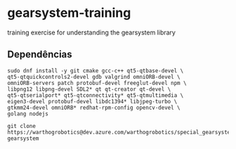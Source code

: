 # gearsystem-training
training exercise for understanding the gearsystem library
## Dependências

```
sudo dnf install -y git cmake gcc-c++ qt5-qtbase-devel \
qt5-qtquickcontrols2-devel gdb valgrind omniORB-devel \
omniORB-servers patch protobuf-devel freeglut-devel npm \
libpng12 libpng-devel SDL2* qt qt-creator qt-devel \
qt5-qtserialport* qt5-qtconnectivity* qt5-qtmultimedia \
eigen3-devel protobuf-devel libdc1394* libjpeg-turbo \
gtkmm24-devel omniORB* redhat-rpm-config opencv-devel \
golang nodejs
```

```
git clone https://warthogrobotics@dev.azure.com/warthogrobotics/special_gearsystem/_git/lib-gearsystem
```
